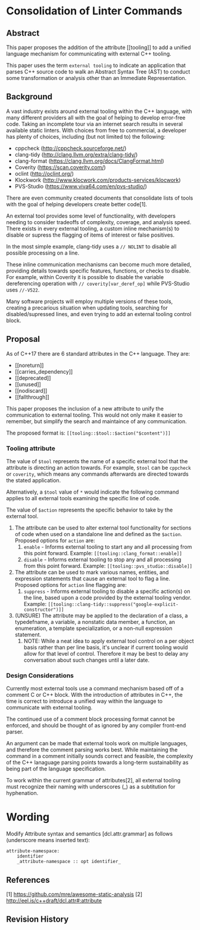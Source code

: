# Consolidation of Linter Commands

## Abstract 

This paper proposes the addition of the attribute [[tooling]] to add a unified language mechanism for communicating with external C++ tooling.

This paper uses the term `external tooling` to indicate an application that
parses C++ source code to walk an Abstract Syntax Tree (AST) to conduct some
transformation or analysis other than an Immediate Representation.

## Background

A vast industry exists around external tooling within the C++ language, with
many different providers all with the goal of helping to develop error-free
code.  Taking an incomplete tour via an internet search results
in several available static linters.  With choices from free to commercial,
a developer has plenty of choices, including (but not limited to) the following:

- cppcheck (http://cppcheck.sourceforge.net/)
- clang-tidy (http://clang.llvm.org/extra/clang-tidy/)
- clang-format (https://clang.llvm.org/docs/ClangFormat.html)
- Coverity (https://scan.coverity.com/)
- oclint (http://oclint.org/)
- Klockwork (http://www.klocwork.com/products-services/klocwork)
- PVS-Studio (https://www.viva64.com/en/pvs-studio/)

There are even community created documents that consolidate lists of tools with
the goal of helping developers create better code[1].

An external tool provides some level of functionality, with developers needing to
consider tradeoffs of complexity, coverage, and analysis speed.  There exists in
every external tooling, a custom inline mechanism(s) to disable or supress the
flagging of items of interest or false positives. 

In the most simple example, clang-tidy uses a `// NOLINT` to disable all 
possible processing on a line.

These inline communication mechanisms can become much more detailed, providing
details towards specific features, functions, or checks to disable. For example,
within Coverity it is possible to disable the variable dereferencing
operation with `// coverity[var_deref_op]` while PVS-Studio uses `//-V522`.

Many software projects will employ multiple versions of these tools, creating a
precarious situation when updating tools, searching for disabled/supressed lines,
and even trying to add an external tooling control block.


## Proposal

As of C++17 there are 6 standard attributes in the C++ language.  They are:
  - [[noreturn]]
  - [[carries_dependency]]
  - [[deprecated]]
  - [[unused]]
  - [[nodiscard]]
  - [[fallthrough]]

This paper proposes the inclusion of a new attribute to unify the communication
to external tooling.  This would not only make it easier to remember, but
simplify the search and maintaince of any communication.

The proposed format is:
    ```
    [[tooling::$tool::$action("$content")]]
    ```


### Tooling attribute

The value of `$tool` represents the name of a specific external tool that the
attribute is directing an action towards.  For example, `$tool` can be
`cppcheck` or `coverity`, which means any commands afterwards are directed
towards the stated application.

Alternatively, a `$tool` value of `*` would indicate the following command
applies to all external tools examining the specific line of code.

The value of `$action` represents the specific behavior to take by the
external tool.

1. The attribute can be used to alter external tool functionality for
    sections of code when used on a standalone line and defined as the
     `$action`.  Proposed options for `action` are:
    1. `enable` - Informs external tooling to start any and all processing from
       this point forward.  Example: `[[tooling::clang_format::enable]]`
    1. `disable` - Informs external tooling to stop any and all processing from
       this point forward.  Example: `[[tooling::pvs_studio::disable]]`
1. The attribute can be used to mark various names, entities, and
        expression statements that cause an external tool to flag a line.
        Proposed options for `action` line flagging are:
    1. `suppress` - Informs external tooling to disable a specific action(s) on
       the line, based upon a code provided by the external tooling vendor.
       Example: `[[tooling::clang-tidy::suppress("google-explicit-constructor")]]`
1. (UNSURE) The attribute may be applied to the declaration of a class, a
        typedef­name, a variable, a non­static data member, a function, an
        enumeration, a template specialization, or a non­-null expression
        statement.
    1. NOTE: While a neat idea to apply external tool control on a per object
       basis rather than per line basis, it's unclear if current tooling
       would allow for that level of control.  Therefore it may be best to
       delay any conversation about such changes until a later date.


### Design Considerations

Currently most external tools use a command mechanism based off of a comment
C or C++ block.  With the introduction of attributes in C++, the time is
correct to introduce a unified way within the language to communicate with
external tooling.

The continued use of a comment block processing format cannot be enforced,
and should be thought of as ignored by any compiler front-end parser.

An argument can be made that external tools work on multiple languages, and
therefore the comment parsing works best.  While maintaining the command in a
comment initially sounds correct and feasible, the complexity of the C++
lanaguage parsing points towards a long-term sustainability as being part of the
language specification.

To work within the current grammar of attributes[2], all external tooling must
recognize their naming with underscores (_) as a subtitution for hyphenation.

# Wording

Modify Attribute syntax and semantics [dcl.attr.grammar] as follows
(underscore means inserted text):

    attribute-namespace:
        identifier
        _attribute-namespace :: opt identifier_

## References

[1] https://github.com/mre/awesome-static-analysis
[2] http://eel.is/c++draft/dcl.attr#:attribute

## Revision History 
